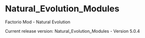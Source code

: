 # Natural_Evolution_Modules
Factorio Mod - Natural Evolution

Current release version: Natural_Evolution_Modules - Version 5.0.4



